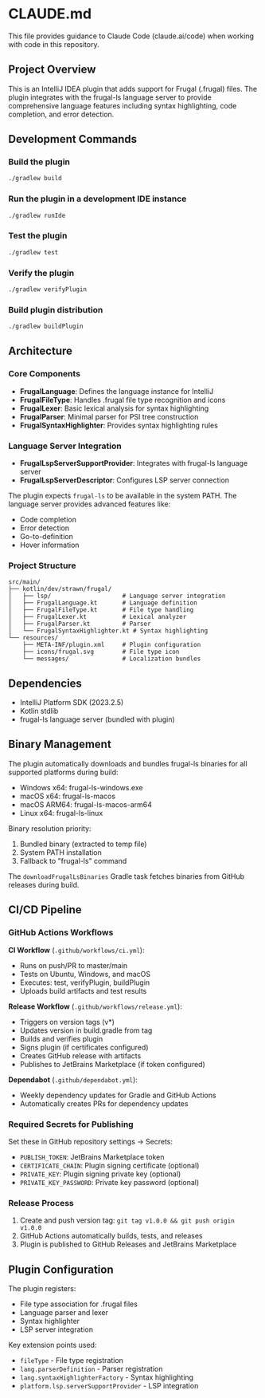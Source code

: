 # CLAUDE.md

This file provides guidance to Claude Code (claude.ai/code) when working with code in this repository.

## Project Overview

This is an IntelliJ IDEA plugin that adds support for Frugal (.frugal) files. The plugin integrates with the frugal-ls language server to provide comprehensive language features including syntax highlighting, code completion, and error detection.

## Development Commands

### Build the plugin
```bash
./gradlew build
```

### Run the plugin in a development IDE instance
```bash
./gradlew runIde
```

### Test the plugin
```bash
./gradlew test
```

### Verify the plugin
```bash
./gradlew verifyPlugin
```

### Build plugin distribution
```bash
./gradlew buildPlugin
```

## Architecture

### Core Components

- **FrugalLanguage**: Defines the language instance for IntelliJ
- **FrugalFileType**: Handles .frugal file type recognition and icons
- **FrugalLexer**: Basic lexical analysis for syntax highlighting
- **FrugalParser**: Minimal parser for PSI tree construction
- **FrugalSyntaxHighlighter**: Provides syntax highlighting rules

### Language Server Integration

- **FrugalLspServerSupportProvider**: Integrates with frugal-ls language server
- **FrugalLspServerDescriptor**: Configures LSP server connection

The plugin expects `frugal-ls` to be available in the system PATH. The language server provides advanced features like:
- Code completion
- Error detection
- Go-to-definition
- Hover information

### Project Structure

```
src/main/
├── kotlin/dev/strawn/frugal/
│   ├── lsp/                    # Language server integration
│   ├── FrugalLanguage.kt       # Language definition
│   ├── FrugalFileType.kt       # File type handling
│   ├── FrugalLexer.kt          # Lexical analyzer
│   ├── FrugalParser.kt         # Parser
│   └── FrugalSyntaxHighlighter.kt # Syntax highlighting
└── resources/
    ├── META-INF/plugin.xml     # Plugin configuration
    ├── icons/frugal.svg        # File type icon
    └── messages/               # Localization bundles
```

## Dependencies

- IntelliJ Platform SDK (2023.2.5)
- Kotlin stdlib
- frugal-ls language server (bundled with plugin)

## Binary Management

The plugin automatically downloads and bundles frugal-ls binaries for all supported platforms during build:
- Windows x64: frugal-ls-windows.exe
- macOS x64: frugal-ls-macos  
- macOS ARM64: frugal-ls-macos-arm64
- Linux x64: frugal-ls-linux

Binary resolution priority:
1. Bundled binary (extracted to temp file)
2. System PATH installation
3. Fallback to "frugal-ls" command

The `downloadFrugalLsBinaries` Gradle task fetches binaries from GitHub releases during build.

## CI/CD Pipeline

### GitHub Actions Workflows

**CI Workflow** (`.github/workflows/ci.yml`):
- Runs on push/PR to master/main
- Tests on Ubuntu, Windows, and macOS
- Executes: test, verifyPlugin, buildPlugin
- Uploads build artifacts and test results

**Release Workflow** (`.github/workflows/release.yml`):
- Triggers on version tags (v*)
- Updates version in build.gradle from tag
- Builds and verifies plugin
- Signs plugin (if certificates configured)
- Creates GitHub release with artifacts
- Publishes to JetBrains Marketplace (if token configured)

**Dependabot** (`.github/dependabot.yml`):
- Weekly dependency updates for Gradle and GitHub Actions
- Automatically creates PRs for dependency updates

### Required Secrets for Publishing

Set these in GitHub repository settings → Secrets:
- `PUBLISH_TOKEN`: JetBrains Marketplace token
- `CERTIFICATE_CHAIN`: Plugin signing certificate (optional)
- `PRIVATE_KEY`: Plugin signing private key (optional)  
- `PRIVATE_KEY_PASSWORD`: Private key password (optional)

### Release Process

1. Create and push version tag: `git tag v1.0.0 && git push origin v1.0.0`
2. GitHub Actions automatically builds, tests, and releases
3. Plugin is published to GitHub Releases and JetBrains Marketplace

## Plugin Configuration

The plugin registers:
- File type association for .frugal files
- Language parser and lexer
- Syntax highlighter
- LSP server integration

Key extension points used:
- `fileType` - File type registration
- `lang.parserDefinition` - Parser registration
- `lang.syntaxHighlighterFactory` - Syntax highlighting
- `platform.lsp.serverSupportProvider` - LSP integration